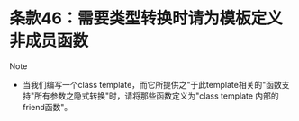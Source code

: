 # 条款46：需要类型转换时请为模板定义非成员函数

> [!NOTE]
>
> - 当我们编写一个class template，而它所提供之"于此template相关的"函数支持"所有参数之隐式转换"时，请将那些函数定义为"class template 内部的friend函数"。
